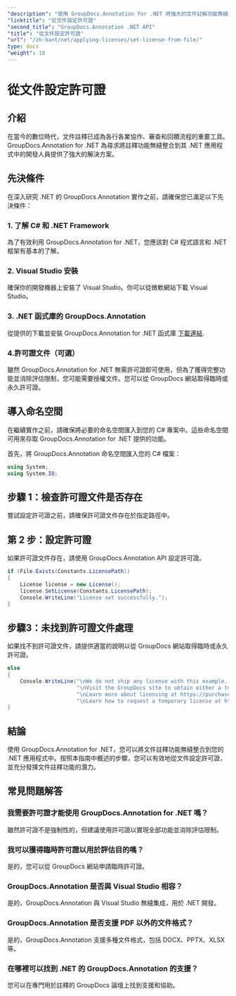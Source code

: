 ```yaml
---
"description": "使用 GroupDocs.Annotation for .NET 將強大的文件註解功能無縫整合到您的 .NET 應用程式中。"
"linktitle": "從文件設定許可證"
"second_title": "GroupDocs.Annotation .NET API"
"title": "從文件設定許可證"
"url": "/zh-hant/net/applying-licenses/set-license-from-file/"
type: docs
"weight": 10
---
```


# 從文件設定許可證

## 介紹
在當今的數位時代，文件註釋已成為各行各業協作、審查和回饋流程的重要工具。 GroupDocs.Annotation for .NET 為尋求將註釋功能無縫整合到其 .NET 應用程式中的開發人員提供了強大的解決方案。
## 先決條件
在深入研究 .NET 的 GroupDocs.Annotation 實作之前，請確保您已滿足以下先決條件：
### 1. 了解 C# 和 .NET Framework
為了有效利用 GroupDocs.Annotation for .NET，您應該對 C# 程式語言和 .NET 框架有基本的了解。
### 2. Visual Studio 安裝
確保你的開發機器上安裝了 Visual Studio。你可以從微軟網站下載 Visual Studio。
### 3. .NET 函式庫的 GroupDocs.Annotation
從提供的下載並安裝 GroupDocs.Annotation for .NET 函式庫 [下載連結](https://releases。groupdocs.com/annotation/net/).
### 4.許可證文件（可選）
雖然 GroupDocs.Annotation for .NET 無需許可證即可使用，但為了獲得完整功能並消除評估限制，您可能需要授權文件。您可以從 GroupDocs 網站取得臨時或永久許可證。

## 導入命名空間
在繼續實作之前，請確保將必要的命名空間匯入到您的 C# 專案中。這些命名空間可用來存取 GroupDocs.Annotation for .NET 提供的功能。

首先，將 GroupDocs.Annotation 命名空間匯入您的 C# 檔案：
```csharp
using System;
using System.IO;
```
## 步驟 1：檢查許可證文件是否存在
嘗試設定許可證之前，請確保許可證文件存在於指定路徑中。
## 第 2 步：設定許可證
如果許可證文件存在，請使用 GroupDocs.Annotation API 設定許可證。
```csharp
if (File.Exists(Constants.LicensePath))
{
    License license = new License();
    license.SetLicense(Constants.LicensePath);
    Console.WriteLine("License set successfully.");
}
```
## 步驟3：未找到許可證文件處理
如果找不到許可證文件，請提供適當的說明以從 GroupDocs 網站取得臨時或永久許可證。
```csharp
else
{
    Console.WriteLine("\nWe do not ship any license with this example. " +
                      "\nVisit the GroupDocs site to obtain either a temporary or permanent license. " +
                      "\nLearn more about licensing at https://purchase.groupdocs.com/faqs/licensing。 " +
                      "\nLearn how to request a temporary license at https://purchase.groupdocs.com/temporary-license。 ");
}
```

## 結論
使用 GroupDocs.Annotation for .NET，您可以將文件註釋功能無縫整合到您的 .NET 應用程式中。按照本指南中概述的步驟，您可以有效地從文件設定許可證，並充分發揮文件註釋功能的潛力。
## 常見問題解答
### 我需要許可證才能使用 GroupDocs.Annotation for .NET 嗎？
雖然許可證不是強制性的，但建議使用許可證以實現全部功能並消除評估限制。
### 我可以獲得臨時許可證以用於評估目的嗎？
是的，您可以從 GroupDocs 網站申請臨時許可證。
### GroupDocs.Annotation 是否與 Visual Studio 相容？
是的，GroupDocs.Annotation 與 Visual Studio 無縫集成，用於 .NET 開發。
### GroupDocs.Annotation 是否支援 PDF 以外的文件格式？
是的，GroupDocs.Annotation 支援多種文件格式，包括 DOCX、PPTX、XLSX 等。
### 在哪裡可以找到 .NET 的 GroupDocs.Annotation 的支援？
您可以在專門用於註釋的 GroupDocs 論壇上找到支援和協助。